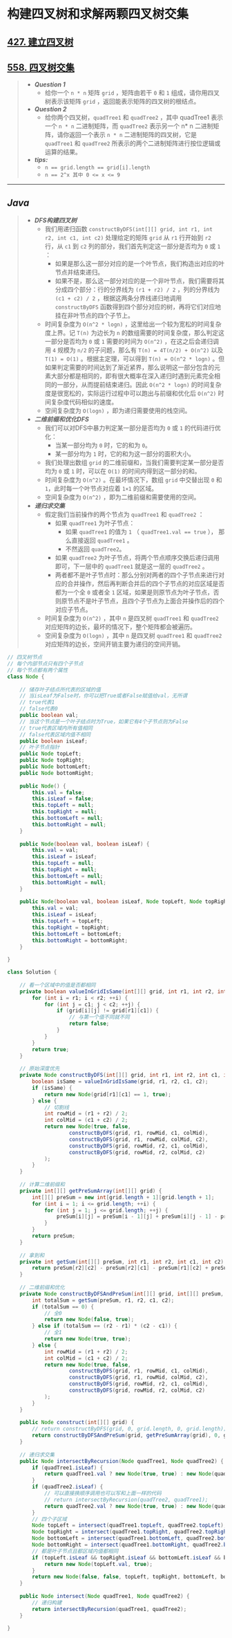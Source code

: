 # 构建四叉树和求解两颗四叉树交集

## [427. 建立四叉树](https://leetcode.cn/problems/construct-quad-tree/)

## [558. 四叉树交集](https://leetcode.cn/problems/logical-or-of-two-binary-grids-represented-as-quad-trees/)

> - ***Question 1***
>   - 给你一个 `n * n` 矩阵 `grid` ，矩阵由若干 `0` 和 `1` 组成，请你用四叉树表示该矩阵 `grid` ，返回能表示矩阵的四叉树的根结点。
> - ***Question 2***
>   - 给你两个四叉树，`quadTree1` 和 `quadTree2` ，其中 quadTree1 表示一个 `n * n` 二进制矩阵，而 `quadTree2` 表示另一个 n* n 二进制矩阵，请你返回一个表示 `n * n` 二进制矩阵的四叉树，它是 `quadTree1` 和 `quadTree2` 所表示的两个二进制矩阵进行按位逻辑或运算的结果。
> - ***tips:***
>   - `n == grid.length == grid[i].length`
>   - `n == 2^x 其中 0 <= x <= 9`

---

## *Java*

> - ***DFS构建四叉树***
>   - 我们用递归函数 `constructByDFS(int[][] grid, int r1, int r2, int c1, int c2)` 处理给定的矩阵 `grid` 从 `r1` 行开始到 `r2` 行，从 `c1` 到 `c2` 列的部分，我们首先判定这一部分是否均为 `0` 或 `1` ：
>     - 如果是那么这一部分对应的是一个叶节点，我们构造出对应的叶节点并结束递归。
>     - 如果不是，那么这一部分对应的是一个非叶节点，我们需要将其分成四个部分：行的分界线为 `(r1 + r2) / 2` ，列的分界线为 `(c1 + c2) / 2` ，根据这两条分界线递归地调用 `constructByDFS` 函数得到四个部分对应的树，再将它们对应地挂在非叶节点的四个子节上。
>   - 时间复杂度为 `O(n^2 * logn)` ，这里给出一个较为宽松的时间复杂度上界。记 `T(n)` 为边长为 `n` 的数组需要的时间复杂度，那么判定这一部分是否均为 `0` 或 `1` 需要的时间为 `O(n^2)` ，在这之后会递归调用 `4` 规模为  `n/2` 的子问题，那么有 `T(n) = 4T(n/2) + O(n^2)` 以及 `T(1) = O(1)`  。根据主定理，可以得到 `T(n) = O(n^2 * logn)` 。但如果判定需要的时间达到了渐近紧界，那么说明这一部分包含的元素大部分都是相同的，即有很大概率在深入递归时遇到元素完全相同的一部分，从而提前结束递归。因此 `O(n^2 * logn)` 的时间复杂度是很宽松的，实际运行过程中可以跑出与前缀和优化后 `O(n^2)` 时间复杂度代码相似的速度。
>   - 空间复杂度为 `O(logn)` ，即为递归需要使用的栈空间。
> - ***二维前缀和优化DFS***
>   - 我们可以对DFS中暴力判定某一部分是否均为 `0` 或 `1` 的代码进行优化：
>     - 当某一部分均为 `0` 时，它的和为 `0`。
>     - 某一部分均为 `1` 时，它的和为这一部分的面积大小。
>   - 我们处理出数组 `grid` 的二维前缀和，当我们需要判定某一部分是否均为 `0` 或 `1` 时，可以在 `O(1)` 的时间内得到这一部分的和。
>   - 时间复杂度为 `O(n^2)` 。在最坏情况下，数组 `grid` 中交替出现 `0` 和 `1`，此时每一个叶节点对应着  `1×1` 的区域。
>   - 空间复杂度为 `O(n^2)` ，即为二维前缀和需要使用的空间。
> - ***递归求交集***
>   - 假定我们当前操作的两个节点为 `quadTree1` 和 `quadTree2` ：
>     - 如果 `quadTree1` 为叶子节点：
>       - 如果 `quadTree1` 的值为 `1` （ `quadTree1.val == true` ）， 那么直接返回 `quadTree1` 。
>       - 不然返回 `quadTree2`。
>     - 如果 `quadTree2` 为叶子节点，将两个节点顺序交换后递归调用即可，下一层中的 `quadTree1` 就是这一层的 `quadTree2` 。
>     - 两者都不是叶子节点时：那么分别对两者的四个子节点来进行对应的合并操作，然后再判断合并后的四个子节点的对应区域是否都为一个全 `0` 或者全 `1` 区域，如果是则原节点为叶子节点，否则原节点不是叶子节点，且四个子节点为上面合并操作后的四个对应子节点。
>   - 时间复杂度为 `O(n^2)` ，其中 `n` 是四叉树 `quadTree1` 和 `quadTree2` 对应矩阵的边长，最坏的情况下，整个矩阵都会被遍历。
>   - 空间复杂度为 `O(logn)` ，其中 `n` 是四叉树 `quadTree1` 和 `quadTree2` 对应矩阵的边长，空间开销主要为递归的空间开销。

```java
// 四叉树节点
// 每个内部节点只有四个子节点
// 每个节点都有两个属性
class Node {
    
    // 储存叶子结点所代表的区域的值
    // 当isLeaf为False时，你可以把True或者False赋值给val，无所谓
    // true代表1
    // false代表0
    public boolean val;
    // 当这个节点是一个叶子结点时为True，如果它有4个子节点则为False
    // true代表区域内所有值相同
    // false代表区域内值不相同
    public boolean isLeaf;
    // 叶子节点指针
    public Node topLeft;
    public Node topRight;
    public Node bottomLeft;
    public Node bottomRight;
    
    public Node() {
        this.val = false;
        this.isLeaf = false;
        this.topLeft = null;
        this.topRight = null;
        this.bottomLeft = null;
        this.bottomRight = null;
    }
    
    public Node(boolean val, boolean isLeaf) {
        this.val = val;
        this.isLeaf = isLeaf;
        this.topLeft = null;
        this.topRight = null;
        this.bottomLeft = null;
        this.bottomRight = null;
    }
    
    public Node(boolean val, boolean isLeaf, Node topLeft, Node topRight, Node bottomLeft, Node bottomRight) {
        this.val = val;
        this.isLeaf = isLeaf;
        this.topLeft = topLeft;
        this.topRight = topRight;
        this.bottomLeft = bottomLeft;
        this.bottomRight = bottomRight;
    }
    
}

class Solution {
    
    // 看一个区域中的值是否都相同
    private boolean valueInGridIsSame(int[][] grid, int r1, int r2, int c1, int c2) {
        for (int i = r1; i < r2; ++i) {
            for (int j = c1; j < c2; ++j) {
                if (grid[i][j] != grid[r1][c1]) {
                    // 与第一个值不同就不同
                    return false;
                }
            }
        }
        return true;
    }
    
    // 原始深度优先
    private Node constructByDFS(int[][] grid, int r1, int r2, int c1, int c2) {
        boolean isSame = valueInGridIsSame(grid, r1, r2, c1, c2);
        if (isSame) {
            return new Node(grid[r1][c1] == 1, true);
        } else {
            // 切割线
            int rowMid = (r1 + r2) / 2;
            int colMid = (c1 + c2) / 2;
            return new Node(true, false,
                    constructByDFS(grid, r1, rowMid, c1, colMid),
                    constructByDFS(grid, r1, rowMid, colMid, c2),
                    constructByDFS(grid, rowMid, r2, c1, colMid),
                    constructByDFS(grid, rowMid, r2, colMid, c2)
            );
        }
    }
    
    // 计算二维前缀和
    private int[][] getPreSumArray(int[][] grid) {
        int[][] preSum = new int[grid.length + 1][grid.length + 1];
        for (int i = 1; i <= grid.length; ++i) {
            for (int j = 1; j <= grid.length; ++j) {
                preSum[i][j] = preSum[i - 1][j] + preSum[i][j - 1] - preSum[i - 1][j - 1] + grid[i - 1][j - 1];
            }
        }
        return preSum;
    }
    
    // 拿到和
    private int getSum(int[][] preSum, int r1, int r2, int c1, int c2) {
        return preSum[r2][c2] - preSum[r2][c1] - preSum[r1][c2] + preSum[r1][c1];
    }
    
    // 二维前缀和优化
    private Node constructByDFSAndPreSum(int[][] grid, int[][] preSum, int r1, int r2, int c1, int c2) {
        int totalSum = getSum(preSum, r1, r2, c1, c2);
        if (totalSum == 0) {
            // 全0
            return new Node(false, true);
        } else if (totalSum == (r2 - r1) * (c2 - c1)) {
            // 全1
            return new Node(true, true);
        } else {
            int rowMid = (r1 + r2) / 2;
            int colMid = (c1 + c2) / 2;
            return new Node(true, false,
                    constructByDFS(grid, r1, rowMid, c1, colMid),
                    constructByDFS(grid, r1, rowMid, colMid, c2),
                    constructByDFS(grid, rowMid, r2, c1, colMid),
                    constructByDFS(grid, rowMid, r2, colMid, c2)
            );
        }
    }
    
    public Node construct(int[][] grid) {
        // return constructByDFS(grid, 0, grid.length, 0, grid.length);
        return constructByDFSAndPreSum(grid, getPreSumArray(grid), 0, grid.length, 0, grid.length);
    }
    
    // 递归求交集
    public Node intersectByRecursion(Node quadTree1, Node quadTree2) {
        if (quadTree1.isLeaf) {
            return quadTree1.val ? new Node(true, true) : new Node(quadTree2.val, quadTree2.isLeaf, quadTree2.topLeft, quadTree2.topRight, quadTree2.bottomLeft, quadTree2.bottomRight);
        }
        if (quadTree2.isLeaf) {
            // 可以直接换顺序调用也可以写和上面一样的代码
            // return intersectByRecursion(quadTree2, quadTree1);
            return quadTree2.val ? new Node(true, true) : new Node(quadTree1.val, quadTree1.isLeaf, quadTree1.topLeft, quadTree1.topRight, quadTree1.bottomLeft, quadTree1.bottomRight);
        }
        // 四个子区域
        Node topLeft = intersect(quadTree1.topLeft, quadTree2.topLeft);
        Node topRight = intersect(quadTree1.topRight, quadTree2.topRight);
        Node bottomLeft = intersect(quadTree1.bottomLeft, quadTree2.bottomLeft);
        Node bottomRight = intersect(quadTree1.bottomRight, quadTree2.bottomRight);
        // 都是叶子节点且都区域内值都相同
        if (topLeft.isLeaf && topRight.isLeaf && bottomLeft.isLeaf && bottomRight.isLeaf && topLeft.val == topRight.val && topLeft.val == bottomLeft.val && topLeft.val == bottomRight.val) {
            return new Node(topLeft.val, true);
        }
        return new Node(false, false, topLeft, topRight, bottomLeft, bottomRight);
    }
    
    public Node intersect(Node quadTree1, Node quadTree2) {
        // 递归构建
        return intersectByRecursion(quadTree1, quadTree2);
    }
    
}
```

